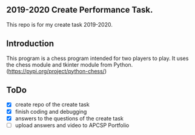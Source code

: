 ## 2019-2020 Create Performance Task.
This repo is for my create task 2019-2020. 

## Introduction

This program is a chess program intended for two players to play. It uses the chess module and tkinter module from Python.(https://pypi.org/project/python-chess/)

## ToDo
- [x] create repo of the create task
- [x] finish coding and debugging
- [x] answers to the questions of the create task
- [ ] upload answers and video to APCSP Portfolio
